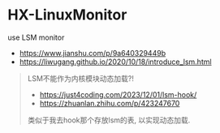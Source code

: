# HX-LinuxMonitor
use LSM monitor

- https://www.jianshu.com/p/9a640329449b
- https://liwugang.github.io/2020/10/18/introduce_lsm.html

> LSM不能作为内核模块动态加载?!
>
>  - https://just4coding.com/2023/12/01/lsm-hook/
>  - https://zhuanlan.zhihu.com/p/423247670
>
> 类似于我去hook那个存放lsm的表, 以实现动态加载.